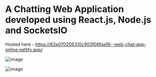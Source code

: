 ﻿# A Chatting Web Application developed using React.js, Node.js and SocketsIO
 
 Hosted here - https://62e070206310c903f06fae16--web-chat-app-online.netlify.app/
 
 ![image](https://user-images.githubusercontent.com/70939122/181392960-019632e9-0db4-41f9-aff9-6dd7d2911713.png)

![image](https://user-images.githubusercontent.com/70939122/181393111-0e588992-fe36-4ea3-8161-4215a031ad76.png)
